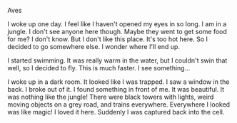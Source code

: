 Aves

I woke up one day. I feel like I haven't opened my eyes in so long. I am in a jungle. I don't see anyone here though. Maybe they went to get some food for me? I don't know. But I don't like this place. It's too hot here. So I decided to go somewhere else. I wonder where I'll end up.

I started swimming. It was really warm in the water, but I couldn't swin that well, so I decided to fly. This is much faster. I see something... 

I woke up in a dark room. It looked like I was trapped. I saw a window in the back. I broke out of it. I found something in front of me. It was beautiful. It was nothing like the jungle! There were black towers with lights, weird moving objects on a grey road, and trains everywhere. Everywhere I looked was like magic! I loved it here. Suddenly I was captured back into the cell.
